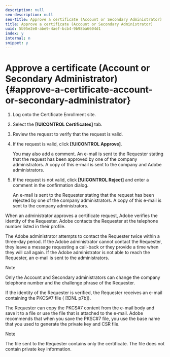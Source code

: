```yaml
---
description: null
seo-description: null
seo-title: Approve a certificate (Account or Secondary Administrator)
title: Approve a certificate (Account or Secondary Administrator)
uuid: 5b95e2e8-abe9-4aef-bcb4-9b98ba6604d1
index: y
internal: n
snippet: y
---
```


# Approve a certificate (Account or Secondary Administrator){#approve-a-certificate-account-or-secondary-administrator}

1. Log onto the Certificate Enrollment site.
1. Select the **[!UICONTROL Certificates]** tab.
1. Review the request to verify that the request is valid.
1. If the request is valid, click **[!UICONTROL Approve]**.

   You may also add a comment. An e-mail is sent to the Requester stating that the request has been approved by one of the company administrators. A copy of this e-mail is sent to the company and Adobe administrators. 

1. If the request is not valid, click **[!UICONTROL Reject]** and enter a comment in the confirmation dialog.

   An e-mail is sent to the Requester stating that the request has been rejected by one of the company administrators. A copy of this e-mail is sent to the company administrators. 

When an administrator approves a certificate request, Adobe verifies the identity of the Requester. Adobe contacts the Requester at the telephone number listed in their profile.

The Adobe administrator attempts to contact the Requester twice within a three-day period. If the Adobe administrator cannot contact the Requester, they leave a message requesting a call-back or they provide a time when they will call again. If the Adobe administrator is not able to reach the Requester, an e-mail is sent to the administrators.

>[!NOTE]
>
>Only the Account and Secondary administrators can change the company telephone number and the challenge phrase of the Requester.

If the identity of the Requester is verified, the Requester receives an e-mail containing the PKCS#7 file ( [!DNL p7b]).

The Requester can copy the PKCS#7 content from the e-mail body and save it to a file or use the file that is attached to the e-mail. Adobe recommends that when you save the PKSC#7 file, you use the base name that you used to generate the private key and CSR file.

>[!NOTE]
>
>The file sent to the Requester contains only the certificate. The file does not contain private key information.

